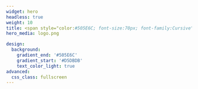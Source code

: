 ```yaml
---
widget: hero
headless: true
weight: 10
title: <span style="color:#505E6C; font-size:70px; font-family:Cursive">Let's create websites to publish our amazing Data Science reports </span>
hero_media: logo.png

design:
  background:
    gradient_end: '#505E6C'
    gradient_start: '#D5DBDB'
    text_color_light: true
advanced:
  css_class: fullscreen
---
```


